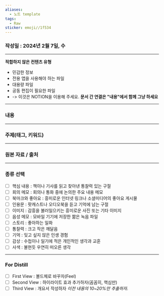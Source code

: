 ```yaml
---
aliases:
  - 노트 template
tags:
  - Raw
sticker: emoji//1f534
---
```

### 작성일 : 2024년 2월 7일, 수
---
**적합하지 않은 컨텐츠 유형**
- 민감한 정보
- 전용 앱을 사용해야 하는 파일
- 대용량 파일
- 공동 편집이 필요한 파일
- -> 이것은 NOTION을 이용해 주세요.
**문서 간 연결은 "내용"에서 함께 그냥 하세요**
---
### 내용









---
### 주제(태그, 키워드)



---
### 원본 자료 / 출처



---
### 종류 선택
- [ ] 핵심 내용 : 책이나 기사를 읽고 찾아낸 통찰력 있는 구절
- [ ] 회의 메모 : 회의나 통화 중에 논의한 주요 내용 메모
- [ ] 북마크와 좋아요 : 흥미로운 인터넷 링크나 소셜미디어의 좋아요 게시물
- [ ] 인용문 : 팟캐스트나 오디오북을 듣고 기억에 남는 구절
- [ ] 이미지 : 감흥을 불러일으키는 흥미로운 사진 또는 기타 이미지
- [ ] 음성 메모 : 모바일 기기에 저장한 짦은 녹음 파일
- [ ] 스토리 : 좋아하는 일화
- [ ] 통찰력 : 크고 작은 깨달음
- [ ] 기억 : 잊고 싶지 않은 인생 경험
- [ ] 감상 : 수첩이나 일기에 적은 개인적인 생각과 교훈
- [ ] 사색 : 불현듯 우연히 떠오른 생각
---
### For Distill
- [ ] First View : 볼드체로 바꾸자(Feel)
- [ ] Second View : 하이라이트 효과 추가하자(꼼꼼히, 핵심만)
- [ ] Third View : 개요서 작성하자
*이전 내용의 10~20%만 추출하자.*